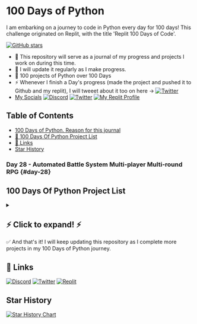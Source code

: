# 100 Days of Python

I am embarking on a journey to code in Python every day for 100 days! This challenge originated on Replit, with the title 'Replit 100 Days of Code'.

[![GitHub stars](https://img.shields.io/github/stars/ritw237/100-Days-Of-Python.svg?style=flat-square)](https://github.com/ritw237/100-Days-Of-Python) 
- 🏁 This repository will serve as a journal of my progress and projects I work on during this time. 
- 🍁 I will update it regularly as I make progress.
- 🤯 100 projects of Python over 100 Days  
- ⚡ Whenever I finish a Day's progress (made the project and pushed it to Github and my replit), I will tweeet about it too on here -> [![Twitter](https://img.shields.io/badge/Twitter-1DA1F2?style=for-the-badge&logo=twitter&logoColor=white)](https://twitter.com/ritwiksrivast11)
- [My Socials](🔗Links)  [![Discord](https://img.shields.io/badge/Discord-7289DA?style=for-the-badge&logo=discord&logoColor=white)](https://discord.com/users/RitwikSrivastava#0369) [![Twitter](https://img.shields.io/badge/Twitter-1DA1F2?style=for-the-badge&logo=twitter&logoColor=white)](https://twitter.com/ritwiksrivast11) [![My Replit Profile](https://img.shields.io/badge/Replit-F26726?style=for-the-badge&logo=replit&logoColor=white)](https://replit.com/@ritw777) 

## Table of Contents

- [100 Days of Python. Reason for this journal](#100-days-of-python)
- [🎯 100 Days Of Python Project List](#100-days-of-python-project-list)
- [🔗 Links](#-links)
- [Star History](#star-history)
### Day 28 - Automated Battle System Multi-player Multi-round RPG {#day-28}


## 100 Days Of Python Project List
<details>
  <summary><strong><h2> ⚡ Click to expand! ⚡</strong></summary>


| Day | Project | Description |
| :---: | :---: | :---: |
| [1](#day-1) | [Introduction to 100 Days of Python](https://github.com/ritw237/Day-1_100DaysOfPython) | This is the first day of my 100 Days of Python challenge. I am signing up for this challenge and committing to spending at least 10 minutes every day coding along. I'll be using Replit, an amazing online IDE, so I can code from anywhere. My goal is to make consistent progress and improve my Python skills. Follow my journey on [![My Replit Profile](https://img.shields.io/badge/Replit-F26726?style=for-the-badge&logo=replit&logoColor=white)](https://replit.com/@ritw777) and [![Twitter](https://img.shields.io/badge/Twitter-1DA1F2?style=for-the-badge&logo=twitter&logoColor=white)](https://twitter.com/ritwiksrivast11) #replit100daysofcode!|
| 2 | [User Inputs](https://github.com/ritw237/day2_100daysofPython) | Built an interactive code that takes inputs from the user. |
| 3 | [Cook it Up!](https://github.com/ritw237/Day-3_100DaysOfPython-Wacky-Recipe-Maker-mini-project) | A fun and interactive program that creates a personalized dish based on user inputs. In this fun and interactive program, you get to enter your favorite recipe, plant, cooking method, and household item to create a unique dish. Choose from baking, frying, or any other cooking method you prefer and add a touch of ruined food and a bed of your favorite household item. The result is a quirky and personalized dish that's sure to be a hit in the kitchen. So get ready to cook it up and see what amazing dish you can create!|
| 4 | [Adventure Story Simulator](https://github.com/ritw237/Day-4-of-100daysofPython) | This program creates an epic adventure story based on input from the user. The user is asked to provide their name, the name of their enemy, their super power, where they live and their favorite food. The program then combines these inputs to create a unique story with the user as the main character. |
| 5 | [Marvel Character Identifier](https://github.com/ritw237/Day-5-of-100daysofPython) | This program asks the user a series of yes or no questions and determines if they resemble a character from the Marvel Cinematic Universe. The user is asked if they like hanging around, if they have a gravelly voice, and if they often feel Marvelous. Based on their answers, the program determines if they are Spider-man, Korg, or Captain Marvel. If the user does not match any of the characters, the program informs them that they are not a Marvel character. 🦸‍♂️|
| 6 | [Secure Login Console](https://github.com/ritw237/Day-6-of-100daysofPython-My-Personalised-Login-Console-) | A custom login system with advanced security measures to prevent hacking and unauthorized access. It provides a user-friendly interface for users to log in and out of their accounts, and features encrypted passwords, multi-factor authentication, and other security features to keep sensitive information safe. Whether you're a business owner or just looking for an extra layer of security for your personal information, this login console is the perfect solution 👾 |
| 7 | [Fake Harry Potter Fan Quiz Generator](https://github.com/ritw237/Day-7-of-100daysofPython-Fake-Harry-Potter-Fan-Quiz-Generator) | A fake Harry Potter fan quiz generator using nesting skills. 📺 |
| 8 | [Positive Affirmations Generator](https://github.com/ritw237/Day-8-of-100daysofPython-Positive-Affirmations-Generator) | A program that generates positive affirmations. I sent out good vibes with the affirmation generator! 😎|
| 9 | [Generation Generator](https://github.com/ritw237/Day-9-of-100daysofPython-Generation-Generator) | I felt like I was at Hogwarts with all the casting I did today 🏰🧙. This project determines the generation of a user based on their birth year. The user is prompted to enter their birth year and the program outputs which generation they belong to. The generations include Traditionalists, Baby Boomers, Generation X, Millennials, and Generation Z. If the user's birth year falls outside of these ranges, they are told they belong to an unspecified generation. |
| 10 | [Tip Calculator](https://github.com/ritw237/Day-10-of-100daysofPython-Tip-Calculator) | I built my own tip calculator! Time to put it to the test at a restaurant 🍕. The project is a simple bill calculator that helps the user calculate the total bill amount after adding a desired tip percentage. The user inputs the total bill amount and the desired tip percentage, which is then converted to a decimal form and added to the bill amount. The calculator also gives the option to split the bill among a specified number of people, calculating and displaying the amount each person has to pay. The final output is rounded to 2 decimal places for easy understanding.|
| 11 | [Seconds in a Year](https://github.com/ritw237/Day-11-of-100daysofPython-Seconds-in-a-Year) | Found out how many seconds are in a year 🙀. The project calculates the number of seconds in a year or leap year. The user inputs the number of days in the current year and the program determines if it is a leap year or not. If it is a leap year, the program outputs the number of seconds in a leap year, otherwise, it outputs the number of seconds in a regular year. The program takes into consideration the constant values of hours in a day, minutes in an hour, and seconds in a minute. |
| 12 | [Bug Smasher](https://github.com/ritw237/Day-12-of-100daysofPython-Just-Squashed-some-bugs) | I smashed some gnarly bugs 🐛 |
| 13 | [Gradebook Builder](https://github.com/ritw237/Day-13-of-100daysofPython-Gradebook-Builder) | Built a grade calculator. Definitely giving myself an A+ on this 😎 🏁 . This project is a simple gradebook builder that calculates a student's percentage based on their score and out of marks. The program takes in inputs for the test, score and out of marks. The percentage is then calculated and rounded to two decimal places. Based on the calculated percentage, the program outputs the student's grade which could be Exceptional (E), A, B or Failed (F). The program provides an easy and quick way for students to know their grades and see their progress.|
| 14 | [Rock, Paper, Scissors Multiplayer Game](https://github.com/ritw237/Day-14-of-100daysofPython-Rock-Paper-Scissors-Multiplayer-Game) | 🌋📄✂️ Built a multiplayer Rock, Paper, Scissors game. My very first multiplayer game in python! |
| 15 | [Custom Animal Sound Generator](https://github.com/ritw237/Day-15-of-100daysofPython-Custom-animal-sound-generator) | What does the fox 🦊 say? Find out with my custom animal sound generator. This program is a simple animal sound generator that allows the user to choose between three different animals: Cow, Dog, and Cat. Based on the user's choice, the program will print out the corresponding animal sound. The program runs in a loop until the user decides to exit by typing "yes" to the prompt. This project is a great introduction to using loops and if/else statements in programming. |
| 16 | [Name the Lyrics Game](https://github.com/ritw237/Day-16-of-100daysofPython-Name-the-Lyrics-Game) | Can you guess the lyrics to my favorite song? 🎶 🎤 . The Name the Lyrics game is a fun and interactive way to test your knowledge of popular songs. In this game, the player is given a line from a song with a missing word, and they must fill in the blank by typing in their answer. If the player's answer is correct, they are given the number of attempts it took them to get it right. If the answer is incorrect, they are encouraged to try again until they get it right. The game is designed to challenge players and provide a fun and entertaining experience. |
| 17 | [Updated Multiplayer Multiround Rock, Paper, Scissor Game](https://github.com/ritw237/Day-17-of-100daysofPython-Updated-Multiplayer-Multiround-Rock-Paper-Scissor-Game) | Updated the multiplayer Rock, Paper, Scissor game to hold multiple rounds until a player scores 3. |
| 18 | [Guess the Number Game](https://github.com/ritw237/Day-18-of-100daysofPython-Guess-the-Number-Game) | Can you "Guess the Number" I have in mind? The "Guess the Number" project is a simple and interactive game where the user has to guess a number between 0 and a million. The game provides hints to the user if their guess is too high or too low. The user continues to guess until they correctly guess the number. The game keeps track of the number of attempts it took for the user to correctly guess the number and displays it once the game is won.|
| 19 | [Loan Calculator](https://github.com/ritw237/Day-19-of-100daysofPython-Loan-Calculator) | Built an interest calculator to see how much money is owed. Loan Calculator project is a simple program that calculates the total amount of a loan with an initial principal amount of $1000 over a period of 10 years with an interest rate of 5%. The program uses a loop to iterate through each year and calculates the interest amount based on the previous year's balance and the interest rate. The output is a table showing the balance after each year. The results are rounded to two decimal places for easy reading. This project is useful for individuals who want to see the growth of their loan over time and make informed decisions about their financial situation. |
| 20 | [Number List Generator](https://github.com/ritw237/Number-List-Generator_Day20_100DaysOfPython) | What are ten things you can always count on? Your fingers. Or this number generator I made. This project is a Number List Generator that allows the user to enter a starting number, an ending number, and an increment. The program then generates a list of numbers starting from the starting number, and increasing by the specified increment, until it reaches the ending number. The program uses a for loop to iterate through the range of numbers and outputs each number to the console. |
| 21 | [Math Game](https://github.com/ritw237/Day-21-of-100DaysOfPython-Math-Game) | I built a math game. This is a simple math game that tests the player's knowledge of multiplication. The player is asked to pick a number and answer the correct multiples of that number. For each correct answer, the player will earn a point. The game goes on for 10 rounds and at the end of the game, the player's score is displayed. If the player answers all 10 questions correctly, they will receive a special message, otherwise, their score out of 10 is displayed. |
| 22 | [Random Number Generator](https://github.com/ritw237/Day-22-of-100DaysOfPython) | Guess a totally random number between 1 and 1 million. This project is a guessing game where the user has to guess a number between 0 and a million. The game randomly generates a number and the user has to guess what it is. The game will inform the user if their guess is too low or too high and keep track of the number of attempts. If the user correctly guesses the number, the game will print the number of attempts it took them to guess it and declare that they have won. |
| 23 | [Login System](https://github.com/ritw237/Login_System_Day-23_100DaysOfPython) | Ok you might have cracked my earlier login but let's try a better one 🔐. A login system where the user is prompted to input their username and password. The real username and password are stored in variables and if the input matches, the user is welcomed and informed that they are logged in. If the inputs do not match, the user is asked to try again. The program uses the getpass function to hide the password input from the user for security purposes.  |
| 24 | [Infinity Dice](https://github.com/ritw237/Infinity-Dice_Day-24_100DaysOfPython) | The Infinity Dice 🎲 game is a simple dice simulation program that allows the user to choose the number of sides they want on their dice. The user can then roll the dice as many times as they like, with the results of each roll being displayed on the screen. The program uses the random module in Python to generate random numbers, simulating the rolling of a dice. The user can choose to roll again by inputting "yes" or stop rolling by entering anything other than "yes". This program is a fun and interactive way to pass time and challenge your luck!  |
| 25 | [Character Health Stat Generator](https://github.com/ritw237/Character_Health_Stat_Generator_Day-25-of-100DaysOfPython) |  Built a character health stats generator to prepare for the epic battle in 3 days!!!😏. This code is a character health stat generator for a warrior in a role-playing game. The user is prompted to name their warrior and then has the option to generate new health stats using a random number generator. The generator rolls two dice, a 6 sided and an 8 sided, and multiplies the results to give the final health stat. The process can be repeated until the user decides to stop generating new stats.|
| 26 | [Music Player](https://github.com/ritw237/Music-Player-Day-26-of-100DaysOfPython) | My personal music player 🎶🎧. This is a simple music player script written in Python that allows the user to play a music file and pause it. The program starts by displaying a menu with two options: 1 to play music and 2 to exit. If the user selects option 1, the music starts playing and they can pause it at any time by pressing 'p'. The program continues to run until the user exits by selecting option 2. The program uses the replit audio module to play the music file and the os module to clear the screen. This project is a basic introduction to working with audio and user inputs in Python. |
| 27 | [Character Builder](https://github.com/ritw237/Character_Builder-Day-27-of-100DaysOfPython) | Built a character builder that displays health, strength, agility, intelligence, charisma with an epic quote at the end. This code generates a character builder where the user can name their character and choose from 4 different character types (Human, Elf, Wizard, Orc). The code then calculates the health, strength, agility, intelligence, and charisma values for the character using random number generation. Finally, it selects a random epic quote for the character based on their type from a predefined dictionary of quotes. The program allows the user to continue building new characters until they choose to exit.|
| [28](#day-28) | [Automated Battle System Multi-player Multi-round RPG](https://github.com/ritw237/Day-28-Automated-Battle-System-Multiplayer-Multiround-RPG) | Automated Battle System Multi-player Multi-round RPG. Also added unit tests to the functions to the game code. |

</details>
✅ And that's it! I will keep updating this repository as I complete more projects in my 100 Days of Python journey.

## 🔗 Links
[![Discord](https://img.shields.io/badge/Discord-7289DA?style=for-the-badge&logo=discord&logoColor=white)](https://discord.com/users/RitwikSrivastava#0369)
[![Twitter](https://img.shields.io/badge/Twitter-1DA1F2?style=for-the-badge&logo=twitter&logoColor=white)](https://twitter.com/ritwiksrivast11)
[![Replit](https://img.shields.io/badge/Replit-F26726?style=for-the-badge&logo=replit&logoColor=white)](https://replit.com/@ritw777)

## Star History

[![Star History Chart](https://api.star-history.com/svg?repos=ritw237/100-Days-Of-Python&type=Timeline)](https://star-history.com/#ritw237/100-Days-Of-Python&Timeline)




